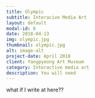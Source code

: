 ```yaml
---
title: Olympic
subtitle: Interacive Media Art
layout: default
modal-id: 6
date: 2018-04-13
img: olympic.jpg
thumbnail: olympic.jpg
alt: image-alt
project-date: April 2018
client: Yangpyeong Art Museum
category: Interactive media art
description: You will need
---
```

what if I write at here??
